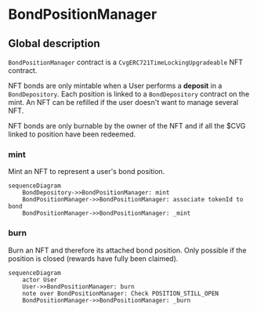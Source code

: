 # BondPositionManager

## Global description

`BondPositionManager` contract is a `CvgERC721TimeLockingUpgradeable` NFT contract.

NFT bonds are only mintable when a User performs a **deposit** in a `BondDepository`. Each position is linked to a `BondDepository` contract on the mint. An NFT can be refilled if the user doesn't want to manage several NFT.

NFT bonds are only burnable by the owner of the NFT and if all the $CVG linked to position have been redeemed.

### mint

Mint an NFT to represent a user's bond position.

```mermaid
sequenceDiagram
    BondDepository->>BondPositionManager: mint
    BondPositionManager->>BondPositionManager: associate tokenId to bond
    BondPositionManager->>BondPositionManager: _mint
```

### burn

Burn an NFT and therefore its attached bond position.
Only possible if the position is closed (rewards have fully been claimed).

```mermaid
sequenceDiagram
    actor User
    User->>BondPositionManager: burn
    note over BondPositionManager: Check POSITION_STILL_OPEN
    BondPositionManager->>BondPositionManager: _burn
```
